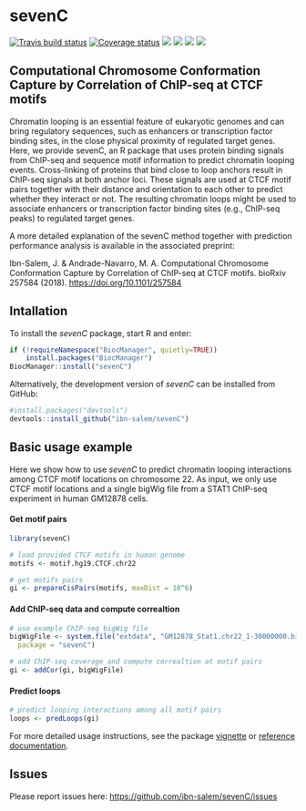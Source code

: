 # sevenC

[![Travis build status](https://travis-ci.org/ibn-salem/sevenC.svg?branch=master)](https://travis-ci.org/ibn-salem/sevenC)
[![Coverage status](https://codecov.io/gh/ibn-salem/sevenC/branch/master/graph/badge.svg)](https://codecov.io/github/ibn-salem/sevenC?branch=master)
[![](https://img.shields.io/badge/release%20version-1.0.0-green.svg)](https://bioconductor.org/packages/sevenC)
[![](https://img.shields.io/badge/devel%20version-1.1.2-blue.svg)](https://github.com/ibn-salem/sevenC)
[![](https://img.shields.io/badge/download-390/total-blue.svg)](https://bioconductor.org/packages/stats/bioc/sevenC)
[![](https://img.shields.io/badge/doi-10.18129/B9.bioc.sevenC-yellow.svg)](https://doi.org/10.18129/B9.bioc.sevenC)

## Computational Chromosome Conformation Capture by Correlation of ChIP-seq at CTCF motifs

Chromatin looping is an essential feature of eukaryotic genomes and can bring
regulatory sequences, such as enhancers or transcription factor binding sites,
in the close physical proximity of regulated target genes. Here, we provide
sevenC, an R package that uses protein binding signals from ChIP-seq and
sequence motif information to predict chromatin looping events. Cross-linking of
proteins that bind close to loop anchors result in ChIP-seq signals at both
anchor loci. These signals are used at CTCF  motif pairs together with their
distance and orientation to each other to predict whether they interact or not.
The resulting chromatin loops might be used to associate enhancers or
transcription factor binding sites (e.g., ChIP-seq peaks) to regulated target
genes.

A more detailed explanation of the sevenC method together with prediction
performance analysis is available in the associated preprint:

Ibn-Salem, J. & Andrade-Navarro, M. A. Computational Chromosome Conformation
Capture by Correlation of ChIP-seq at CTCF motifs. bioRxiv 257584 (2018).
https://doi.org/10.1101/257584

## Intallation

To install the *sevenC* package, start R and enter:

```R
if (!requireNamespace("BiocManager", quietly=TRUE))
    install.packages("BiocManager")
BiocManager::install("sevenC")
```

Alternatively, the development version of *sevenC* can be installed from GitHub:

```R
#install.packages("devtools")
devtools::install_github("ibn-salem/sevenC")
```

## Basic usage example
Here we show how to use *sevenC* to predict chromatin looping interactions among
CTCF motif locations on chromosome 22. As input, we only use CTCF motif
locations and a single bigWig file from a STAT1 ChIP-seq experiment in human
GM12878 cells.

#### Get motif pairs
```R
library(sevenC)

# load provided CTCF motifs in human genome
motifs <- motif.hg19.CTCF.chr22

# get motifs pairs
gi <- prepareCisPairs(motifs, maxDist = 10^6)
```

#### Add ChIP-seq data and compute correaltion

```R
# use example ChIP-seq bigWig file
bigWigFile <- system.file("extdata", "GM12878_Stat1.chr22_1-30000000.bigWig", 
  package = "sevenC")

# add ChIP-seq coverage and compute correaltion at motif pairs
gi <- addCor(gi, bigWigFile)
```

####  Predict loops

```R
# predict looping interactions among all motif pairs
loops <- predLoops(gi)
```

For more detailed usage instructions, see the package 
[vignette](https://ibn-salem.github.io/sevenC/articles/sevenC.html) or 
[reference documentation](https://ibn-salem.github.io/sevenC/reference/index.html).


## Issues
Please report issues here: https://github.com/ibn-salem/sevenC/issues
